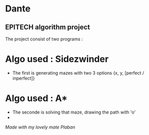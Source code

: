 # Dante

## EPITECH algorithm project 

 
The project consist of two programs :
  # Algo used : **Sidezwinder**
  -  The first is generating mazes with two 3 options {x, y, [perfect / inperfect]}
  # Algo used : **A***
  -  The seconde is solving that maze, drawing the path with 'o'
  -  
*Made with my lovely mate Plaban*
